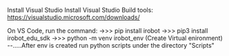 Install Visual Studio 
Install Visual Studio Build tools: https://visualstudio.microsoft.com/downloads/

On VS Code, run the command: 
->>> pip install irobot
->>> pip3 install irobot_edu_sdk
->>> python -m venv irobot_env (Create Virtual enironment)
--.....After env is created run python scripts under the directory "Scripts"
